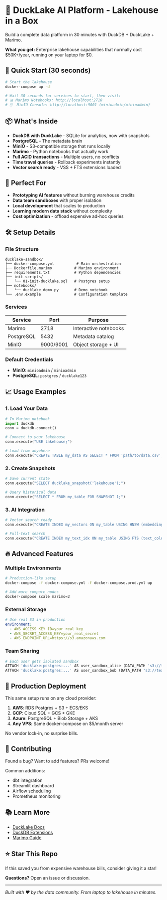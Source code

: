 # 🦆 DuckLake AI Platform - Lakehouse in a Box

Build a complete data platform in 30 minutes with DuckDB + DuckLake + Marimo.

**What you get:** Enterprise lakehouse capabilities that normally cost $50K+/year, running on your laptop for $0.

## 🚀 Quick Start (30 seconds)

```bash
# Start the lakehouse
docker-compose up -d

# Wait 30 seconds for services to start, then visit:
# 📊 Marimo Notebooks: http://localhost:2718
# 🗄️  MinIO Console: http://localhost:9001 (minioadmin/minioadmin)
```

## 📦 What's Inside

- **DuckDB with DuckLake** - SQLite for analytics, now with snapshots
- **PostgreSQL** - The metadata brain  
- **MinIO** - S3-compatible storage that runs locally
- **Marimo** - Python notebooks that actually work
- **Full ACID transactions** - Multiple users, no conflicts
- **Time travel queries** - Rollback experiments instantly
- **Vector search ready** - VSS + FTS extensions loaded

## 🎯 Perfect For

- **Prototyping AI features** without burning warehouse credits
- **Data team sandboxes** with proper isolation  
- **Local development** that scales to production
- **Learning modern data stack** without complexity
- **Cost optimization** - offload expensive ad-hoc queries

## 🛠️ Setup Details

### File Structure
```
ducklake-sandbox/
├── docker-compose.yml          # Main orchestration
├── Dockerfile.marimo          # Marimo environment  
├── requirements.txt           # Python dependencies
├── init-scripts/             
│   └── 01-init-ducklake.sql   # Postgres setup
├── notebooks/
│   └── ducklake_demo.py       # Demo notebook
└── .env.example               # Configuration template
```

### Services

| Service | Port | Purpose |
|---------|------|---------|
| Marimo | 2718 | Interactive notebooks |
| PostgreSQL | 5432 | Metadata catalog |
| MinIO | 9000/9001 | Object storage + UI |

### Default Credentials
- **MinIO**: `minioadmin` / `minioadmin`  
- **PostgreSQL**: `postgres` / `ducklake123`

## 📈 Usage Examples

### 1. Load Your Data
```python
# In Marimo notebook
import duckdb
conn = duckdb.connect()

# Connect to your lakehouse
conn.execute("USE lakehouse;")

# Load from anywhere
conn.execute("CREATE TABLE my_data AS SELECT * FROM 'path/to/data.csv';")
```

### 2. Create Snapshots
```python
# Save current state
conn.execute("SELECT ducklake_snapshot('lakehouse');")

# Query historical data
conn.execute("SELECT * FROM my_table FOR SNAPSHOT 1;")
```

### 3. AI Integration
```python
# Vector search ready
conn.execute("CREATE INDEX my_vectors ON my_table USING HNSW (embedding);")

# Full-text search  
conn.execute("CREATE INDEX my_text_idx ON my_table USING FTS (text_column);")
```

## 🔥 Advanced Features

### Multiple Environments
```bash
# Production-like setup
docker-compose -f docker-compose.yml -f docker-compose.prod.yml up

# Add more compute nodes
docker-compose scale marimo=3
```

### External Storage
```yaml
# Use real S3 in production
environment:
  - AWS_ACCESS_KEY_ID=your_real_key
  - AWS_SECRET_ACCESS_KEY=your_real_secret  
  - AWS_ENDPOINT_URL=https://s3.amazonaws.com
```

### Team Sharing
```python
# Each user gets isolated sandbox
ATTACH 'ducklake:postgres:...' AS user_sandbox_alice (DATA_PATH 's3://team-bucket/alice/');
ATTACH 'ducklake:postgres:...' AS user_sandbox_bob (DATA_PATH 's3://team-bucket/bob/');
```

## 🚀 Production Deployment

This same setup runs on any cloud provider:

1. **AWS**: RDS Postgres + S3 + ECS/EKS
2. **GCP**: Cloud SQL + GCS + GKE  
3. **Azure**: PostgreSQL + Blob Storage + AKS
4. **Any VPS**: Same docker-compose on $5/month server

No vendor lock-in, no surprise bills.

## 🤝 Contributing

Found a bug? Want to add features? PRs welcome!

Common additions:
- dbt integration
- Streamlit dashboard
- Airflow scheduling  
- Prometheus monitoring

## 📚 Learn More

- [DuckLake Docs](https://ducklake.select/)
- [DuckDB Extensions](https://duckdb.org/docs/extensions/)
- [Marimo Guide](https://docs.marimo.io/)

## ⭐ Star This Repo

If this saved you from expensive warehouse bills, consider giving it a star! 

**Questions?** Open an issue or discussion.

---

*Built with ❤️ by the data community. From laptop to lakehouse in minutes.*
